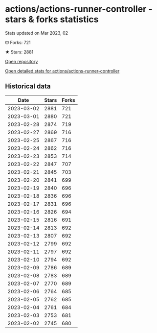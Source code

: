 # actions/actions-runner-controller - stars & forks statistics

Stats updated on Mar 2023, 02

☋ Forks: 721

★ Stars: 2881

[Open repository](https://github.com/actions/actions-runner-controller)

[Open detailed stats for actions/actions-runner-controller](https://reviewgithub.com/rep/actions/actions-runner-controller)

## Historical data
| Date | Stars | Forks |
|------|-------|-------|
| 2023-03-02 | 2881 | 721 | 
| 2023-03-01 | 2880 | 721 | 
| 2023-02-28 | 2874 | 719 | 
| 2023-02-27 | 2869 | 716 | 
| 2023-02-25 | 2867 | 716 | 
| 2023-02-24 | 2862 | 716 | 
| 2023-02-23 | 2853 | 714 | 
| 2023-02-22 | 2847 | 707 | 
| 2023-02-21 | 2845 | 703 | 
| 2023-02-20 | 2841 | 699 | 
| 2023-02-19 | 2840 | 696 | 
| 2023-02-18 | 2836 | 696 | 
| 2023-02-17 | 2831 | 696 | 
| 2023-02-16 | 2826 | 694 | 
| 2023-02-15 | 2816 | 691 | 
| 2023-02-14 | 2813 | 692 | 
| 2023-02-13 | 2807 | 692 | 
| 2023-02-12 | 2799 | 692 | 
| 2023-02-11 | 2797 | 692 | 
| 2023-02-10 | 2794 | 692 | 
| 2023-02-09 | 2786 | 689 | 
| 2023-02-08 | 2783 | 689 | 
| 2023-02-07 | 2770 | 689 | 
| 2023-02-06 | 2764 | 685 | 
| 2023-02-05 | 2762 | 685 | 
| 2023-02-04 | 2761 | 684 | 
| 2023-02-03 | 2753 | 681 | 
| 2023-02-02 | 2745 | 680 | 

